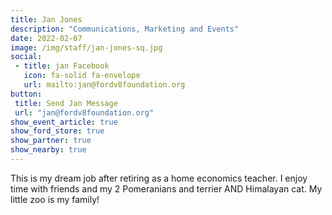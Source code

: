 ```yaml
---
title: Jan Jones
description: "Communications, Marketing and Events"
date: 2022-02-07
image: /img/staff/jan-jones-sq.jpg
social: 
 - title: jan Facebook
   icon: fa-solid fa-envelope
   url: mailto:jan@fordv8foundation.org
button:
 title: Send Jan Message
 url: "jan@fordv8foundation.org"
show_event_article: true
show_ford_store: true
show_partner: true
show_nearby: true
---
```

This is my dream job after retiring as a home economics teacher. I enjoy time with friends and my 2 Pomeranians and terrier AND Himalayan cat. My little zoo is my family!
